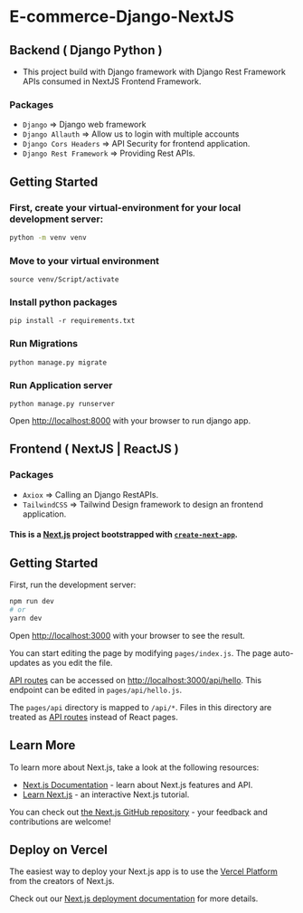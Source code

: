 # E-commerce-Django-NextJS

## Backend ( Django Python  )
- This project build with Django framework with Django Rest Framework APIs consumed in NextJS Frontend Framework.

### Packages 
- `Django` =>  Django web framework
- `Django Allauth` => Allow us to login with multiple accounts
- `Django Cors Headers` => API Security for frontend application.
- `Django Rest Framework` => Providing Rest APIs.

## Getting Started

### First, create your virtual-environment for your local development server:

```bash
python -m venv venv

```
### Move to your virtual environment
```
source venv/Script/activate
```

### Install python packages
```
pip install -r requirements.txt
```

### Run Migrations
```
python manage.py migrate
```

### Run Application server
```
python manage.py runserver
```

Open [http://localhost:8000](http://localhost:8000) with your browser to run django app.

## Frontend ( NextJS | ReactJS  )
### Packages 
- `Axiox` => Calling an Django RestAPIs.
- `TailwindCSS` => Tailwind Design framework to design an frontend application.

#### This is a [Next.js](https://nextjs.org/) project bootstrapped with [`create-next-app`](https://github.com/vercel/next.js/tree/canary/packages/create-next-app).

## Getting Started

First, run the development server:

```bash
npm run dev
# or
yarn dev
```

Open [http://localhost:3000](http://localhost:3000) with your browser to see the result.

You can start editing the page by modifying `pages/index.js`. The page auto-updates as you edit the file.

[API routes](https://nextjs.org/docs/api-routes/introduction) can be accessed on [http://localhost:3000/api/hello](http://localhost:3000/api/hello). This endpoint can be edited in `pages/api/hello.js`.

The `pages/api` directory is mapped to `/api/*`. Files in this directory are treated as [API routes](https://nextjs.org/docs/api-routes/introduction) instead of React pages.

## Learn More

To learn more about Next.js, take a look at the following resources:

- [Next.js Documentation](https://nextjs.org/docs) - learn about Next.js features and API.
- [Learn Next.js](https://nextjs.org/learn) - an interactive Next.js tutorial.

You can check out [the Next.js GitHub repository](https://github.com/vercel/next.js/) - your feedback and contributions are welcome!

## Deploy on Vercel

The easiest way to deploy your Next.js app is to use the [Vercel Platform](https://vercel.com/new?utm_medium=default-template&filter=next.js&utm_source=create-next-app&utm_campaign=create-next-app-readme) from the creators of Next.js.

Check out our [Next.js deployment documentation](https://nextjs.org/docs/deployment) for more details.
